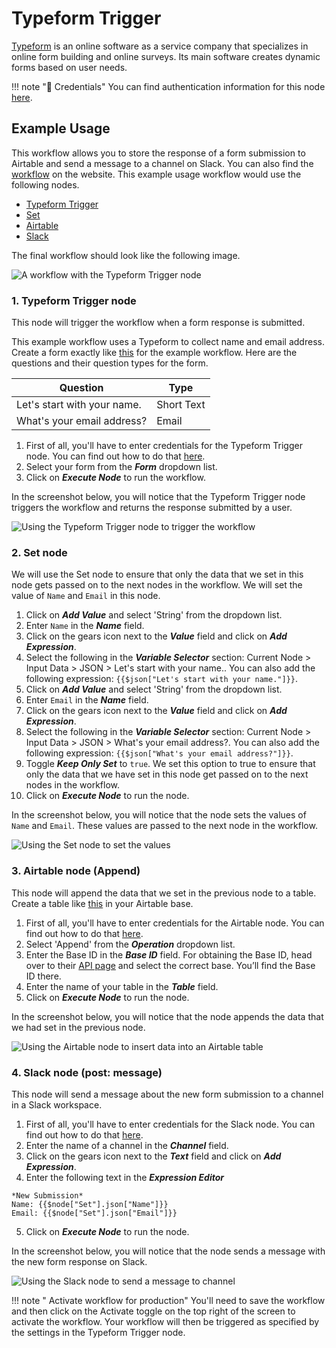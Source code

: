 # Typeform Trigger

[Typeform](https://www.typeform.com/) is an online software as a service company that specializes in online form building and online surveys. Its main software creates dynamic forms based on user needs.

!!! note "🔑 Credentials"
    You can find authentication information for this node [here](/workflow/integrations/credentials/typeform/).



## Example Usage

This workflow allows you to store the response of a form submission to Airtable and send a message to a channel on Slack. You can also find the [workflow](https://n8n.io/workflows/916) on the website. This example usage workflow would use the following nodes.
- [Typeform Trigger]()
- [Set](/workflow/integrations/core-nodes/workflow-nodes-base.set/)
- [Airtable](/workflow/integrations/nodes/workflow-nodes-base.airtable/)
- [Slack](/workflow/integrations/nodes/workflow-nodes-base.slack/)

The final workflow should look like the following image.

![A workflow with the Typeform Trigger node](/_images/integrations/trigger-nodes/typeformtrigger/workflow.png)


### 1. Typeform Trigger node

This node will trigger the workflow when a form response is submitted.

This example workflow uses a Typeform to collect name and email address. Create a form exactly like [this](https://n8ndocsburner.typeform.com/to/dpr2kxSL) for the example workflow. Here are the questions and their question types for the form.

|Question | Type  |
|---------|-------|
|Let's start with your name. | Short Text |
|What's your email address? | Email |

1. First of all, you'll have to enter credentials for the Typeform Trigger node. You can find out how to do that [here](/workflow/integrations/credentials/typeform/).
2. Select your form from the ***Form*** dropdown list.
3. Click on ***Execute Node*** to run the workflow.

In the screenshot below, you will notice that the Typeform Trigger node triggers the workflow and returns the response submitted by a user.

![Using the Typeform Trigger node to trigger the workflow](/_images/integrations/trigger-nodes/typeformtrigger/typeformtrigger_node.png)

### 2. Set node

We will use the Set node to ensure that only the data that we set in this node gets passed on to the next nodes in the workflow. We will set the value of `Name` and `Email` in this node.

1. Click on ***Add Value*** and select 'String' from the dropdown list.
2. Enter `Name` in the ***Name*** field.
3. Click on the gears icon next to the ***Value*** field and click on ***Add Expression***.
4. Select the following in the ***Variable Selector*** section: Current Node > Input Data > JSON > Let's start with your name.. You can also add the following expression: `{{$json["Let's start with your name."]}}`.
5. Click on ***Add Value*** and select 'String' from the dropdown list.
6. Enter `Email` in the ***Name*** field.
7. Click on the gears icon next to the ***Value*** field and click on ***Add Expression***.
8. Select the following in the ***Variable Selector*** section: Current Node > Input Data > JSON > What's your email address?. You can also add the following expression: `{{$json["What's your email address?"]}}`.
9. Toggle ***Keep Only Set*** to `true`. We set this option to true to ensure that only the data that we have set in this node get passed on to the next nodes in the workflow.
10. Click on ***Execute Node*** to run the node.

In the screenshot below, you will notice that the node sets the values of `Name` and `Email`. These values are passed to the next node in the workflow.

![Using the Set node to set the values](/_images/integrations/trigger-nodes/typeformtrigger/set_node.png)

### 3. Airtable node (Append)

This node will append the data that we set in the previous node to a table. Create a table like [this](https://airtable.com/shreoj1AmTE6S6Eep) in your Airtable base.

1. First of all, you'll have to enter credentials for the Airtable node. You can find out how to do that [here](/workflow/integrations/credentials/airtable/).
2. Select 'Append' from the ***Operation*** dropdown list.
3. Enter the Base ID in the ***Base ID*** field. For obtaining the Base ID, head over to their [API page](https://airtable.com/api) and select the correct base. You’ll find the Base ID there.
4. Enter the name of your table in the ***Table*** field.
5. Click on ***Execute Node*** to run the node.

In the screenshot below, you will notice that the node appends the data that we had set in the previous node.

![Using the Airtable node to insert data into an Airtable table](/_images/integrations/trigger-nodes/typeformtrigger/airtable_node.png)

### 4. Slack node (post: message)

This node will send a message about the new form submission to a channel in a Slack workspace.

1. First of all, you'll have to enter credentials for the Slack node. You can find out how to do that [here](/workflow/integrations/credentials/slack/).
2. Enter the name of a channel in the ***Channel*** field.
3. Click on the gears icon next to the ***Text*** field and click on ***Add Expression***.
4. Enter the following text in the ***Expression Editor***
```
*New Submission*
Name: {{$node["Set"].json["Name"]}}
Email: {{$node["Set"].json["Email"]}}
```
5. Click on ***Execute Node*** to run the node.

In the screenshot below, you will notice that the node sends a message with the new form response on Slack.

![Using the Slack node to send a message to channel](/_images/integrations/trigger-nodes/typeformtrigger/slack_node.png)

!!! note " Activate workflow for production"
    You'll need to save the workflow and then click on the Activate toggle on the top right of the screen to activate the workflow. Your workflow will then be triggered as specified by the settings in the Typeform Trigger node.





